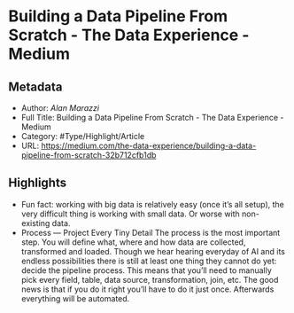 # Building a Data Pipeline From Scratch - The Data Experience - Medium

## Metadata

* Author: *Alan Marazzi*
* Full Title: Building a Data Pipeline From Scratch - The Data Experience - Medium
* Category: #Type/Highlight/Article
* URL: https://medium.com/the-data-experience/building-a-data-pipeline-from-scratch-32b712cfb1db

## Highlights

* Fun fact: working with big data is relatively easy (once it’s all setup), the very difficult thing is working with small data. Or worse with non-existing data.
* Process — Project Every Tiny Detail
  The process is the most important step. You will define what, where and how data are collected, transformed and loaded. Though we hear hearing everyday of AI and its endless possibilities there is still at least one thing they cannot do yet: decide the pipeline process.
  This means that you’ll need to manually pick every field, table, data source, transformation, join, etc. The good news is that if you do it right you’ll have to do it just once. Afterwards everything will be automated.
